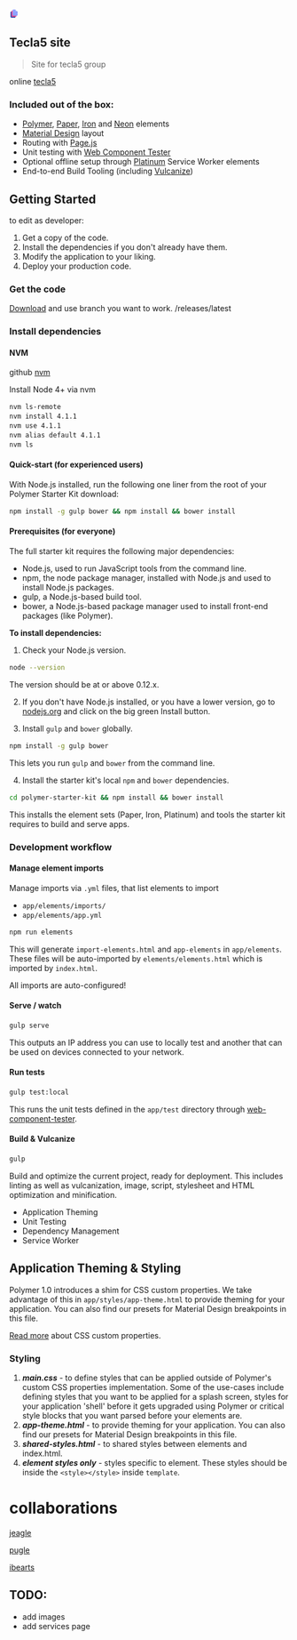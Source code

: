 ![](./app/favicon.ico)

Tecla5 site
-----------

> Site for tecla5 group

online [tecla5](http://www.tecla5.com)

### Included out of the box:

-	[Polymer](http://polymer-project.org), [Paper](https://elements.polymer-project.org/browse?package=paper-elements), [Iron](https://elements.polymer-project.org/browse?package=iron-elements) and [Neon](https://elements.polymer-project.org/browse?package=neon-elements) elements
-	[Material Design](http://www.google.com/design/spec/material-design/introduction.html) layout
-	Routing with [Page.js](https://visionmedia.github.io/page.js/)
-	Unit testing with [Web Component Tester](https://github.com/Polymer/web-component-tester)
-	Optional offline setup through [Platinum](https://elements.polymer-project.org/browse?package=platinum-elements) Service Worker elements
-	End-to-end Build Tooling (including [Vulcanize](https://github.com/Polymer/vulcanize)\)

Getting Started
---------------

to edit as developer:

1.	Get a copy of the code.
2.	Install the dependencies if you don't already have them.
3.	Modify the application to your liking.
4.	Deploy your production code.

### Get the code

[Download](https://github.com/tecla5/site) and use branch you want to work. /releases/latest

### Install dependencies

#### NVM

github [nvm](https://github.com/creationix/nvm)

Install Node 4+ via nvm

```sh
nvm ls-remote
nvm install 4.1.1
nvm use 4.1.1
nvm alias default 4.1.1
nvm ls
```

#### Quick-start (for experienced users)

With Node.js installed, run the following one liner from the root of your Polymer Starter Kit download:

```sh
npm install -g gulp bower && npm install && bower install
```

#### Prerequisites (for everyone)

The full starter kit requires the following major dependencies:

-	Node.js, used to run JavaScript tools from the command line.
-	npm, the node package manager, installed with Node.js and used to install Node.js packages.
-	gulp, a Node.js-based build tool.
-	bower, a Node.js-based package manager used to install front-end packages (like Polymer).

**To install dependencies:**

1) Check your Node.js version.

```sh
node --version
```

The version should be at or above 0.12.x.

2) If you don't have Node.js installed, or you have a lower version, go to [nodejs.org](https://nodejs.org) and click on the big green Install button.

3) Install `gulp` and `bower` globally.

```sh
npm install -g gulp bower
```

This lets you run `gulp` and `bower` from the command line.

4) Install the starter kit's local `npm` and `bower` dependencies.

```sh
cd polymer-starter-kit && npm install && bower install
```

This installs the element sets (Paper, Iron, Platinum) and tools the starter kit requires to build and serve apps.

### Development workflow

#### Manage element imports

Manage imports via `.yml` files, that list elements to import

-	`app/elements/imports/`
-	`app/elements/app.yml`

```sh
npm run elements
```

This will generate `import-elements.html` and `app-elements` in `app/elements`. These files will be auto-imported by `elements/elements.html` which is imported by `index.html`.

All imports are auto-configured!

#### Serve / watch

```sh
gulp serve
```

This outputs an IP address you can use to locally test and another that can be used on devices connected to your network.

#### Run tests

```sh
gulp test:local
```

This runs the unit tests defined in the `app/test` directory through [web-component-tester](https://github.com/Polymer/web-component-tester).

#### Build & Vulcanize

```sh
gulp
```

Build and optimize the current project, ready for deployment. This includes linting as well as vulcanization, image, script, stylesheet and HTML optimization and minification.

-	Application Theming
-	Unit Testing
-	Dependency Management
-	Service Worker

Application Theming & Styling
-----------------------------

Polymer 1.0 introduces a shim for CSS custom properties. We take advantage of this in `app/styles/app-theme.html` to provide theming for your application. You can also find our presets for Material Design breakpoints in this file.

[Read more](https://www.polymer-project.org/1.0/docs/devguide/styling.html) about CSS custom properties.

### Styling

1.	***main.css*** - to define styles that can be applied outside of Polymer's custom CSS properties implementation. Some of the use-cases include defining styles that you want to be applied for a splash screen, styles for your application 'shell' before it gets upgraded using Polymer or critical style blocks that you want parsed before your elements are.
2.	***app-theme.html*** - to provide theming for your application. You can also find our presets for Material Design breakpoints in this file.
3.	***shared-styles.html*** - to shared styles between elements and index.html.
4.	***element styles only*** - styles specific to element. These styles should be inside the `<style></style>` inside `template`.

collaborations
==============

[jeagle](http://mu.jeagle.es/groupjs/)

[pugle](http://pugle.net/)

[ibearts](http://ibearts.com/)

TODO:
-----

-	add images
-	add services page
